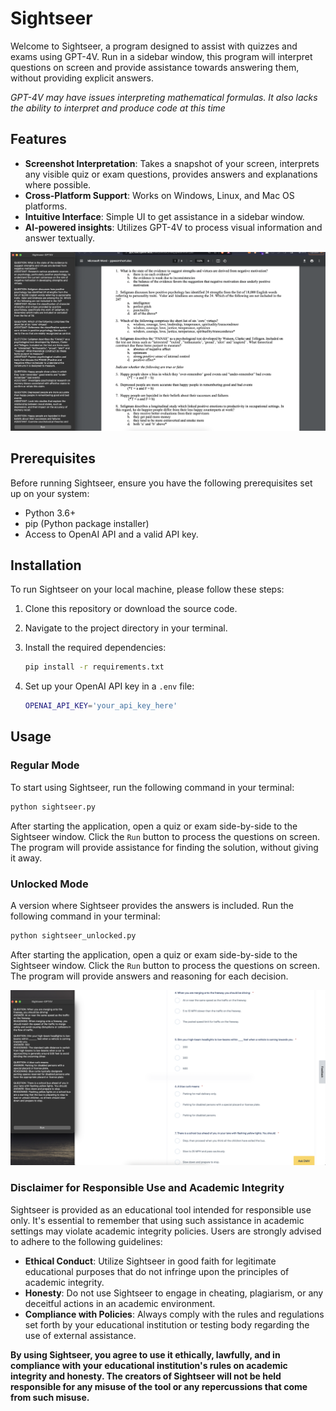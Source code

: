 # Sightseer

Welcome to Sightseer, a program designed to assist with quizzes and exams using GPT-4V. Run in a sidebar window, this program will interpret questions on screen and provide assistance towards answering them, without providing explicit answers.

*GPT-4V may have issues interpreting mathematical formulas. It also lacks the ability to interpret and produce code at this time*

## Features

- **Screenshot Interpretation**: Takes a snapshot of your screen, interprets any visible quiz or exam questions, provides answers and explanations where possible.
- **Cross-Platform Support**: Works on Windows, Linux, and Mac OS platforms.
- **Intuitive Interface**: Simple UI to get assistance in a sidebar window.
- **AI-powered insights**: Utilizes GPT-4V to process visual information and answer textually.

![demo_pic](readme/sightseer_main_demo.png)

## Prerequisites

Before running Sightseer, ensure you have the following prerequisites set up on your system:

- Python 3.6+
- pip (Python package installer)
- Access to OpenAI API and a valid API key.

## Installation

To run Sightseer on your local machine, please follow these steps:

1. Clone this repository or download the source code.
2. Navigate to the project directory in your terminal.
3. Install the required dependencies:

   ```bash
   pip install -r requirements.txt
   ```

4. Set up your OpenAI API key in a `.env` file:

   ```bash
   OPENAI_API_KEY='your_api_key_here'
   ```

## Usage

### Regular Mode
To start using Sightseer, run the following command in your terminal:

```bash
python sightseer.py
```
After starting the application, open a quiz or exam side-by-side to the Sightseer window. Click the `Run` button to process the questions on screen. The program will provide assistance for finding the solution, without giving it away.

### Unlocked Mode
A version where Sightseer provides the answers is included. Run the following command in your terminal:

```bash
python sightseer_unlocked.py
```
After starting the application, open a quiz or exam side-by-side to the Sightseer window. Click the `Run` button to process the questions on screen. The program will provide answers and reasoning for each decision.

![demo_pic](readme/sightseer_demo.png)

### Disclaimer for Responsible Use and Academic Integrity

Sightseer is provided as an educational tool intended for responsible use only. It's essential to remember that using such assistance in academic settings may violate academic integrity policies. Users are strongly advised to adhere to the following guidelines:

- **Ethical Conduct**: Utilize Sightseer in good faith for legitimate educational purposes that do not infringe upon the principles of academic integrity.
- **Honesty**: Do not use Sightseer to engage in cheating, plagiarism, or any deceitful actions in an academic environment.
- **Compliance with Policies**: Always comply with the rules and regulations set forth by your educational institution or testing body regarding the use of external assistance.

**By using Sightseer, you agree to use it ethically, lawfully, and in compliance with your educational institution's rules on academic integrity and honesty. The creators of Sightseer will not be held responsible for any misuse of the tool or any repercussions that come from such misuse.**
